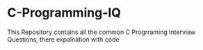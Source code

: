 # C-Programming-IQ
This Repository contains all the common C Progrraming Interview Questions, there expalnation with code 
